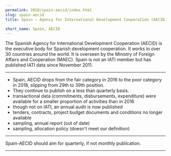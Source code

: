 ```yaml
---
permalink: 2018/spain-aecid/index.html
slug: spain-aecid
title: Spain – Agency for International Development Cooperation (AECID)

short_name: Spain, AECID
---
```


The Spanish Agency for International Development Cooperation (AECID) is the executive body for Spanish development cooperation. It works in over 30 countries around the world. It is overseen by the Ministry of Foreign Affairs and Cooperation (MAEC). Spain is not an IATI member but has published IATI data since November 2011.

---

- Spain, AECID drops from the fair category in 2016 to the poor category in 2018, slipping from 29th to 39th position.
- They continue to publish on a less than quarterly basis.
- transactional data (commitments, disbursements, expenditure) were available for a smaller proportion of activities than in 2016
- though not on IATI, an annual audit is now published
- tenders, contracts, project budget documents and conditions no longer available
- sampling, annual report (out of date)
- sampling, allocation policy (doesn't meet our definition)

---

Spain-AECID should aim for quarterly, if not monthly publication.

---
